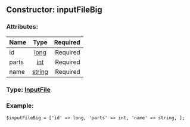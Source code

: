 ## Constructor: inputFileBig  

### Attributes:

| Name     |    Type       | Required |
|----------|:-------------:|---------:|
|id|[long](../types/long.md) | Required|
|parts|[int](../types/int.md) | Required|
|name|[string](../types/string.md) | Required|


### Type: [InputFile](../types/InputFile.md)

### Example:


```
$inputFileBig = ['id' => long, 'parts' => int, 'name' => string, ];
```